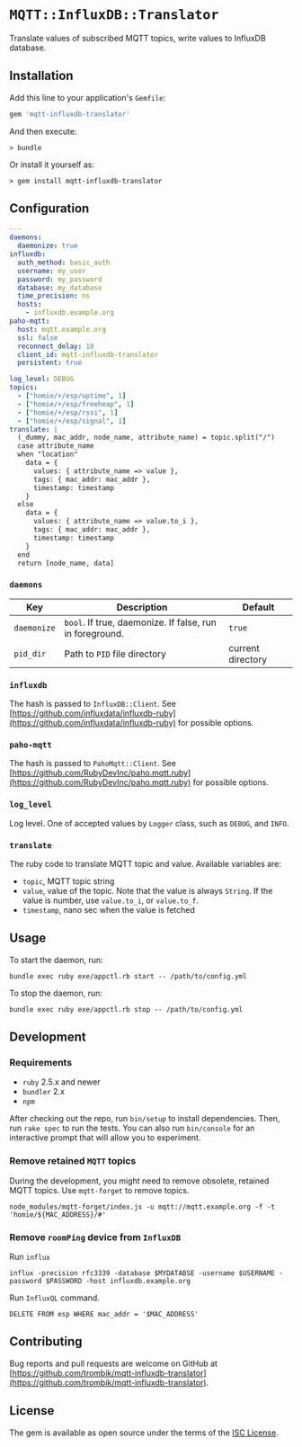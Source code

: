 # `MQTT::InfluxDB::Translator`

Translate values of subscribed MQTT topics, write values to InfluxDB database.

## Installation

Add this line to your application's `Gemfile`:

```ruby
gem 'mqtt-influxdb-translator'
```

And then execute:

```console
> bundle
```

Or install it yourself as:

```console
> gem install mqtt-influxdb-translator
```

## Configuration

```yaml
---
daemons:
  daemonize: true
influxdb:
  auth_method: basic_auth
  username: my_user
  password: my_password
  database: my_database
  time_precision: ns
  hosts:
    - influxdb.example.org
paho-mqtt:
  host: mqtt.example.org
  ssl: false
  reconnect_delay: 10
  client_id: mqtt-influxdb-translator
  persistent: true

log_level: DEBUG
topics:
  - ["homie/+/esp/uptime", 1]
  - ["homie/+/esp/freeheap", 1]
  - ["homie/+/esp/rssi", 1]
  - ["homie/+/esp/signal", 1]
translate: |
  (_dummy, mac_addr, node_name, attribute_name) = topic.split("/")
  case attribute_name
  when "location"
    data = {
      values: { attribute_name => value },
      tags: { mac_addr: mac_addr },
      timestamp: timestamp
    }
  else
    data = {
      values: { attribute_name => value.to_i },
      tags: { mac_addr: mac_addr },
      timestamp: timestamp
    }
  end
  return [node_name, data]
```

### `daemons`

| Key | Description | Default |
|-----|-------------|---------|
| `daemonize` | `bool`. If true, daemonize. If false, run in foreground. | `true` |
| `pid_dir` | Path to `PID` file directory | current directory |

### `influxdb`

The hash is passed to `InfluxDB::Client`. See
[https://github.com/influxdata/influxdb-ruby](https://github.com/influxdata/influxdb-ruby)
for possible options.

### `paho-mqtt`

The hash is passed to `PahoMqtt::Client`. See
[https://github.com/RubyDevInc/paho.mqtt.ruby](https://github.com/RubyDevInc/paho.mqtt.ruby)
for possible options.

### `log_level`

Log level. One of accepted values by `Logger` class, such as `DEBUG`, and `INFO`.

### `translate`

The ruby code to translate MQTT topic and value. Available variables are:

- `topic`, MQTT topic string
- `value`, value of the topic. Note that the value is always `String`. If the
   value is number, use `value.to_i`, or `value.to_f`.
- `timestamp`, nano sec when the value is fetched

## Usage

To start the daemon, run:

```console
bundle exec ruby exe/appctl.rb start -- /path/to/config.yml
```

To stop the daemon, run:

```console
bundle exec ruby exe/appctl.rb stop -- /path/to/config.yml
```

## Development

### Requirements

- `ruby` 2.5.x and newer
- `bundler` 2.x
- `npm`

After checking out the repo, run `bin/setup` to install dependencies. Then,
run `rake spec` to run the tests. You can also run `bin/console` for an
interactive prompt that will allow you to experiment.

### Remove retained `MQTT` topics

During the development, you might need to remove obsolete, retained MQTT
topics. Use `mqtt-forget` to remove topics.

```console
node_modules/mqtt-forget/index.js -u mqtt://mqtt.example.org -f -t 'homie/${MAC_ADDRESS}/#'
```

### Remove `roomPing` device from `InfluxDB`

Run `influx`

```console
influx -precision rfc3339 -database $MYDATABSE -username $USERNAME -password $PASSWORD -host influxdb.example.org
```

Run `InfluxQL` command.

```console
DELETE FROM esp WHERE mac_addr = '$MAC_ADDRESS'
```

## Contributing

Bug reports and pull requests are welcome on GitHub at
[https://github.com/trombik/mqtt-influxdb-translator](https://github.com/trombik/mqtt-influxdb-translator).

## License

The gem is available as open source under the terms of the [ISC
License](https://opensource.org/licenses/ISC).
